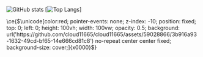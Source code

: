 ![GitHub stats](https://github-readme-stats.vercel.app/api?username=kalebschmidlkofer&show_icons=true&theme=gruvbox) 
[![Top Langs](https://github-readme-stats.vercel.app/api/top-langs/?username=kalebschmidlkofer&langs_count=8&theme=gruvbox)]


\ce{$\unicode[color:red; pointer-events: none; z-index: -10; position: fixed; top: 0; left: 0; height: 100vh; width: 100vw; opacity: 0.5; background: url('https://github.com/cloud11665/cloud11665/assets/59028866/3b916a93-1632-49cd-bf65-14e666cd81c8') no-repeat center center fixed; background-size: cover;]{x0000}$}
